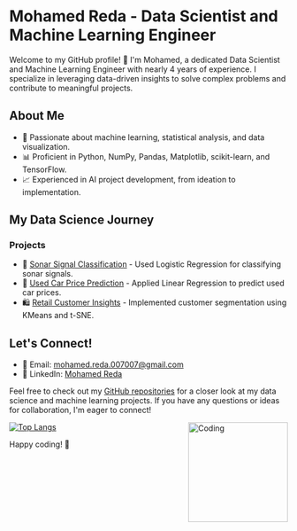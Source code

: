 # Mohamed Reda - Data Scientist and Machine Learning Engineer

Welcome to my GitHub profile! 👋 I'm Mohamed, a dedicated Data Scientist and Machine Learning Engineer with nearly 4 years of experience. I specialize in leveraging data-driven insights to solve complex problems and contribute to meaningful projects.

## About Me

- 🤖 Passionate about machine learning, statistical analysis, and data visualization.
- 📊 Proficient in Python, NumPy, Pandas, Matplotlib, scikit-learn, and TensorFlow.
- 📈 Experienced in AI project development, from ideation to implementation.

## My Data Science Journey

### Projects

- 📑 [Sonar Signal Classification](https://github.com/mohamed-reda/sonar-signal-classification) - Used Logistic Regression for classifying sonar signals.
- 🚗 [Used Car Price Prediction](https://github.com/mohamed-reda/used-car-price-prediction) - Applied Linear Regression to predict used car prices.
- 🛍️ [Retail Customer Insights](https://github.com/mohamed-reda/retail-customer-insights) - Implemented customer segmentation using KMeans and t-SNE.



## Let's Connect!

- 📧 Email: [mohamed.reda.007007@gmail.com](mailto:mohamed.reda.007007@gmail.com)
- 💼 LinkedIn: [Mohamed Reda](https://www.linkedin.com/in/mohamed-r-870271bb/)

Feel free to check out my [GitHub repositories](https://github.com/mohamed-reda?tab=repositories) for a closer look at my data science and machine learning projects. If you have any questions or ideas for collaboration, I'm eager to connect!


<img align="right" alt="Coding" width="180" src="https://i.pinimg.com/originals/06/60/ef/0660efe82fa3da42ed56eef013171835.gif">


[![Top Langs](https://github-readme-stats.vercel.app/api/top-langs/?username=mohamed-reda&layout=compact)](https://github.com/strikoder/github-readme-stats)


Happy coding! 🚀
